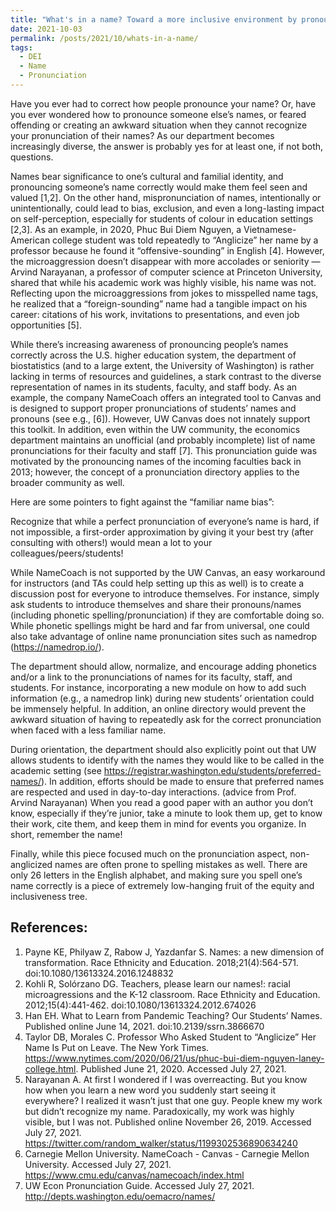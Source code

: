```yaml
---
title: "What's in a name? Toward a more inclusive environment by pronouncing people’s names correctly."
date: 2021-10-03
permalink: /posts/2021/10/whats-in-a-name/
tags:
  - DEI
  - Name
  - Pronunciation
---
```


Have you ever had to correct how people pronounce your name? Or, have you ever wondered how to pronounce someone else’s names, or feared offending or creating an awkward situation when they cannot recognize your pronunciation of their names? As our department becomes increasingly diverse, the answer is probably yes for at least one, if not both, questions. 

Names bear significance to one’s cultural and familial identity, and pronouncing someone’s name correctly would make them feel seen and valued [1,2]. On the other hand, mispronunciation of names, intentionally or unintentionally, could lead to bias, exclusion, and even a long-lasting impact on self-perception, especially for students of colour in education settings [2,3]. As an example, in 2020, Phuc Bui Diem Nguyen, a Vietnamese-American college student was told repeatedly to “Anglicize” her name by a professor because he found it “offensive-sounding” in English [4]. However, the microaggression doesn’t disappear with more accolades or seniority — Arvind Narayanan, a professor of computer science at Princeton University, shared that while his academic work was highly visible, his name was not. Reflecting upon the microaggressions from jokes to misspelled name tags, he realized that a “foreign-sounding” name had a tangible impact on his career: citations of his work, invitations to presentations, and even job opportunities [5]. 

While there’s increasing awareness of pronouncing people’s names correctly across the U.S. higher education system, the department of biostatistics (and to a large extent, the University of Washington) is rather lacking in terms of resources and guidelines, a stark contrast to the diverse representation of names in its students, faculty, and staff body. As an example, the company NameCoach offers an integrated tool to Canvas and is designed to support proper pronunciations of students’ names and pronouns (see e.g., [6]). However, UW Canvas does not innately support this toolkit. In addition, even within the UW community, the economics department maintains an unofficial (and probably incomplete) list of name pronunciations for their faculty and staff [7]. This pronunciation guide was motivated by the pronouncing names of the incoming faculties back in 2013; however, the concept of a pronunciation directory applies to the broader community as well.

Here are some pointers to fight against the “familiar name bias”:

Recognize that while a perfect pronunciation of everyone’s name is hard, if not impossible, a first-order approximation by giving it your best try (after consulting with others!) would mean a lot to your colleagues/peers/students!

While NameCoach is not supported by the UW Canvas, an easy workaround for instructors (and TAs could help setting up this as well) is to create a discussion post for everyone to introduce themselves. For instance, simply ask students to introduce themselves and share their pronouns/names (including phonetic spelling/pronunciation) if they are comfortable doing so. While phonetic spellings might be hard and far from universal, one could also take advantage of online name pronunciation sites such as namedrop (https://namedrop.io/).

The department should allow, normalize, and encourage adding phonetics and/or a link to the pronunciations of names for its faculty, staff, and students. For instance, incorporating a new module on how to add such information (e.g., a namedrop link) during new students’ orientation could be immensely helpful. In addition, an online directory would prevent the awkward situation of having to repeatedly ask for the correct pronunciation when faced with a less familiar name.

During orientation, the department should also explicitly point out that UW allows students to identify with the names they would like to be called in the academic setting (see https://registrar.washington.edu/students/preferred-names/). In addition, efforts should be made to ensure that preferred names are respected and used in day-to-day interactions.
(advice from Prof. Arvind Narayanan) When you read a good paper with an author you don’t know, especially if they’re junior, take a minute to look them up, get to know their work, cite them, and keep them in mind for events you organize. In short, remember the name! 

Finally, while this piece focused much on the pronunciation aspect, non-anglicized names are often prone to spelling mistakes as well. There are only 26 letters in the English alphabet, and making sure you spell one’s name correctly is a piece of extremely low-hanging fruit of the equity and inclusiveness tree. 

## References: 
1. 	Payne KE, Philyaw Z, Rabow J, Yazdanfar S. Names: a new dimension of transformation. Race Ethnicity and Education. 2018;21(4):564-571. doi:10.1080/13613324.2016.1248832
2. 	Kohli R, Solórzano DG. Teachers, please learn our names!: racial microagressions and the K-12 classroom. Race Ethnicity and Education. 2012;15(4):441-462. doi:10.1080/13613324.2012.674026
3. 	Han EH. What to Learn from Pandemic Teaching? Our Students’ Names. Published online June 14, 2021. doi:10.2139/ssrn.3866670
4. 	Taylor DB, Morales C. Professor Who Asked Student to “Anglicize” Her Name Is Put on Leave. The New York Times. https://www.nytimes.com/2020/06/21/us/phuc-bui-diem-nguyen-laney-college.html. Published June 21, 2020. Accessed July 27, 2021.
5. 	Narayanan A. At first I wondered if I was overreacting. But you know how when you learn a new word you suddenly start seeing it everywhere? I realized it wasn’t just that one guy. People knew my work but didn’t recognize my name. Paradoxically, my work was highly visible, but I was not. Published online November 26, 2019. Accessed July 27, 2021. https://twitter.com/random_walker/status/1199302536890634240
6. 	Carnegie Mellon University. NameCoach - Canvas - Carnegie Mellon University. Accessed July 27, 2021. https://www.cmu.edu/canvas/namecoach/index.html
7. 	UW Econ Pronunciation Guide. Accessed July 27, 2021. http://depts.washington.edu/oemacro/names/

